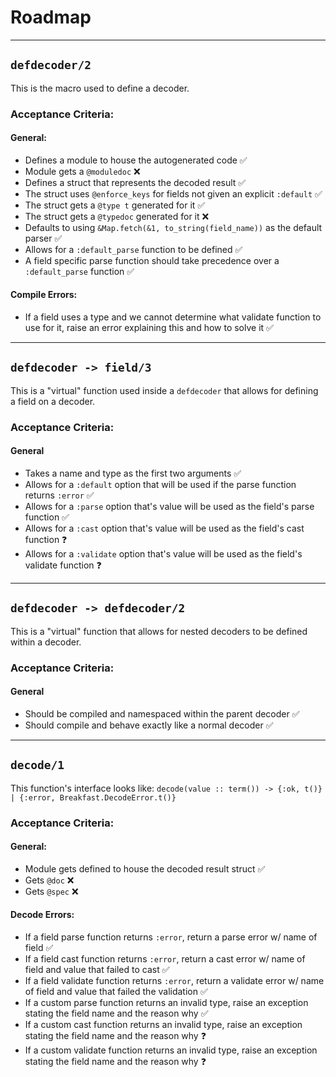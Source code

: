 # Roadmap

---

## `defdecoder/2`

This is the macro used to define a decoder.

### Acceptance Criteria:

#### General:
- Defines a module to house the autogenerated code ✅
- Module gets a `@moduledoc` ❌
- Defines a struct that represents the decoded result ✅
- The struct uses `@enforce_keys` for fields not given an explicit `:default` ✅
- The struct gets a `@type t` generated for it ✅
- The struct gets a `@typedoc` generated for it ❌
- Defaults to using `&Map.fetch(&1, to_string(field_name))` as the default parser ✅
- Allows for a `:default_parse` function to be defined ✅
- A field specific parse function should take precedence over a `:default_parse` function ✅

#### Compile Errors:
- If a field uses a type and we cannot determine what validate function to use for it, raise an error explaining this and how to solve it ✅

---

## `defdecoder -> field/3`

This is a "virtual" function used inside a `defdecoder` that allows for defining a field on a decoder.

### Acceptance Criteria:

#### General
- Takes a name and type as the first two arguments ✅
- Allows for a `:default` option that will be used if the parse function returns `:error` ✅
- Allows for a `:parse` option that's value will be used as the field's parse function ✅
- Allows for a `:cast` option that's value will be used as the field's cast function ❓
- Allows for a `:validate` option that's value will be used as the field's validate function ❓
---

## `defdecoder -> defdecoder/2`

This is a "virtual" function that allows for nested decoders to be defined within a decoder.

### Acceptance Criteria:

#### General
- Should be compiled and namespaced within the parent decoder ✅
- Should compile and behave exactly like a normal decoder ✅

---

## `decode/1`

This function's interface looks like: `decode(value :: term()) -> {:ok, t()} | {:error, Breakfast.DecodeError.t()}`

### Acceptance Criteria:

#### General:
- Module gets defined to house the decoded result struct ✅
- Gets `@doc` ❌
- Gets `@spec` ❌

#### Decode Errors:
- If a field parse function returns `:error`, return a parse error w/ name of field ✅
- If a field cast function returns `:error`, return a cast error w/ name of field and value that failed to cast ✅
- If a field validate function returns `:error`, return a validate error w/ name of field and value that failed the validation ✅
- If a custom parse function returns an invalid type, raise an exception stating the field name and the reason why ✅
- If a custom cast function returns an invalid type, raise an exception stating the field name and the reason why ❓
- If a custom validate function returns an invalid type, raise an exception stating the field name and the reason why ❓
